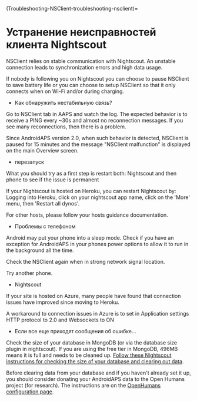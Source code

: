 (Troubleshooting-NSClient-troubleshooting-nsclient)=

# Устранение неисправностей клиента Nightscout

NSClient relies on stable communication with Nightscout. An unstable connection leads to synchronization errors and high data usage.

If nobody is following you on Nightscout you can choose to pause NSClient to save battery life or you can choose to setup NSClient so that it only connects when on Wi-Fi and/or during charging.

* Как обнаружить нестабильную связь?

Go to NSClient tab in AAPS and watch the log. The expected behavior is to receive a PING every ~30s and almost no reconnection messages. If you see many reconnections, then there is a problem.

Since AndroidAPS version 2.0, when such behavior is detected, NSClient is paused for 15 minutes and the message "NSClient malfunction" is displayed on the main Overview screen.

* перезапуск

What you should try as a first step is restart both: Nightscout and then phone to see if the issue is permanent

If your Nightscout is hosted on Heroku, you can restart Nightscout by: Logging into Heroku, click on your nightscout app name, click on the 'More' menu, then 'Restart all dynos'.

For other hosts, please follow your hosts guidance documentation.

* Проблемы с телефоном

Android may put your phone into a sleep mode. Check if you have an exception for AndroidAPS in your phones power options to allow it to run in the background all the time.

Check the NSClient again when in strong network signal location.

Try another phone.

* Nightscout

If your site is hosted on Azure, many people have found that connection issues have improved since moving to Heroku.

A workaround to connection issues in Azure is to set in Application settings HTTP protocol to 2.0 and Websockets to ON

* Если все еще приходят сообщения об ошибке...

Check the size of your database in MongoDB (or via the database size plugin in nightscout). If you are using the free tier in MongoDB, 496MB means it is full and needs to be cleaned up. [Follow these Nightscout instructions for checking the size of your database and clearing out data](https://nightscout.github.io/troubleshoot/troublehoot/#database-full).

Before clearing data from your database and if you haven't already set it up, you should consider donating your AndroidAPS data to the Open Humans project (for research). The instructions are on the [OpenHumans configuration page](../Configuration/OpenHumans).